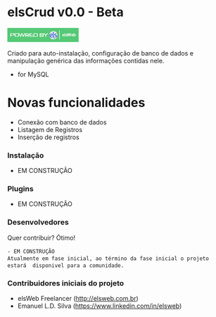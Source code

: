 # elsCrud v0.0 - Beta
[![N|Solid](./icon.png)](http://elsweb.com.br)

Criado para auto-instalação, configuração de banco de dados e manipulação genérica das informações contidas nele.

  - for MySQL

# Novas funcionalidades

  - Conexão com banco de dados
  - Listagem de Registros
  - Inserção de registros

### Instalação

- EM CONSTRUÇÃO

### Plugins

  - EM CONSTRUÇÃO


### Desenvolvedores

Quer contribuir? Ótimo!

    - EM CONSTRUÇÃO 
    Atualmente em fase inicial, ao término da fase inicial o projeto estará  disponivel para a comunidade.

### Contribuidores iniciais do projeto

 - elsWeb Freelancer (http://elsweb.com.br)
 - Emanuel L.D. Silva (https://www.linkedin.com/in/elsweb)